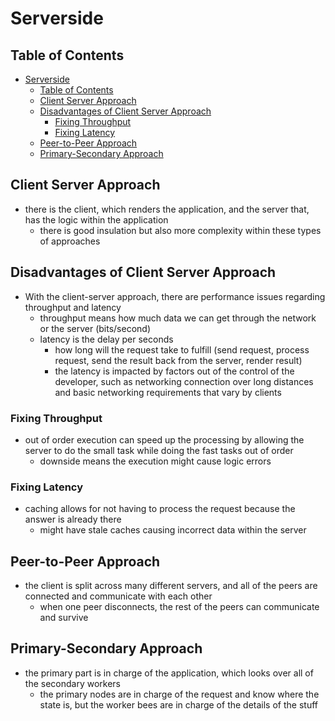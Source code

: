 # Serverside

## Table of Contents

- [Serverside](#serverside)
  - [Table of Contents](#table-of-contents)
  - [Client Server Approach](#client-server-approach)
  - [Disadvantages of Client Server Approach](#disadvantages-of-client-server-approach)
    - [Fixing Throughput](#fixing-throughput)
    - [Fixing Latency](#fixing-latency)
  - [Peer-to-Peer Approach](#peer-to-peer-approach)
  - [Primary-Secondary Approach](#primary-secondary-approach)

## Client Server Approach

- there is the client, which renders the application, and the server that, has the logic within the application
  - there is good insulation but also more complexity within these types of approaches

## Disadvantages of Client Server Approach

- With the client-server approach, there are performance issues regarding throughput and latency
  - throughput means how much data we can get through the network or the server (bits/second)
  - latency is the delay per seconds
    - how long will the request take to fulfill (send request, process request, send the result back from the server, render result)
    - the latency is impacted by factors out of the control of the developer, such as networking connection over long distances and basic networking requirements that vary by clients

### Fixing Throughput

- out of order execution can speed up the processing by allowing the server to do the small task while doing the fast tasks out of order
  - downside means the execution might cause logic errors

### Fixing Latency

- caching allows for not having to process the request because the answer is already there
  - might have stale caches causing incorrect data within the server

## Peer-to-Peer Approach

- the client is split across many different servers, and all of the peers are connected and communicate with each other
  - when one peer disconnects, the rest of the peers can communicate and survive

## Primary-Secondary Approach

- the primary part is in charge of the application, which looks over all of the secondary workers
  - the primary nodes are in charge of the request and know where the state is, but the worker bees are in charge of the details of the stuff
